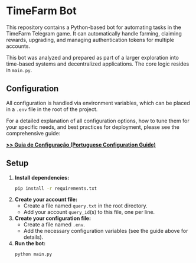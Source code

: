 # TimeFarm Bot

This repository contains a Python-based bot for automating tasks in the TimeFarm Telegram game. It can automatically handle farming, claiming rewards, upgrading, and managing authentication tokens for multiple accounts.

This bot was analyzed and prepared as part of a larger exploration into time-based systems and decentralized applications. The core logic resides in `main.py`.

## Configuration

All configuration is handled via environment variables, which can be placed in a `.env` file in the root of the project.

For a detailed explanation of all configuration options, how to tune them for your specific needs, and best practices for deployment, please see the comprehensive guide:

**[>> Guia de Configuração (Portuguese Configuration Guide)](./GUIA_CONFIGURACAO.md)**

## Setup

1.  **Install dependencies:**
    ```bash
    pip install -r requirements.txt
    ```
2.  **Create your account file:**
    *   Create a file named `query.txt` in the root directory.
    *   Add your account `query_id`(s) to this file, one per line.
3.  **Create your configuration file:**
    *   Create a file named `.env`.
    *   Add the necessary configuration variables (see the guide above for details).
4.  **Run the bot:**
    ```bash
    python main.py
    ```
